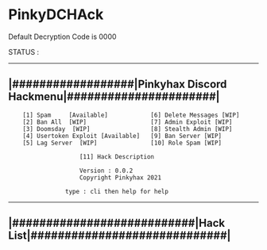 # PinkyDCHAck

Default Decryption Code is 0000


STATUS :

---------------------------------------------------------------------
|##################|Pinkyhax Discord Hackmenu|######################|
---------------------------------------------------------------------
        [1] Spam     [Available]            [6] Delete Messages [WIP]
        [2] Ban All  [WIP]                  [7] Admin Exploit [WIP]
        [3] Doomsday  [WIP]                 [8] Stealth Admin [WIP]
        [4] Usertoken Exploit [Available]   [9] Ban Server [WIP]
        [5] Lag Server  [WIP]               [10] Role Spam [WIP]

                        [11] Hack Description

                        Version : 0.0.2
                        Copyright Pinkyhax 2021
                        
                    type : cli then help for help
---------------------------------------------------------------------
|###########################|Hack List|#############################|
---------------------------------------------------------------------
